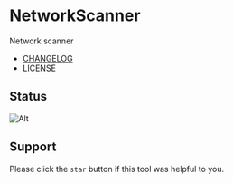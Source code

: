 # NetworkScanner
Network scanner

- [CHANGELOG](CHANGELOG.md)
- [LICENSE](LICENSE.md)

## Status
![Alt](https://repobeats.axiom.co/api/embed/4c2f2caf8beca8edb87033128166f0950c5f13ca.svg "Repobeats analytics image")

## Support
Please click the `star` button if this tool was helpful to you.
